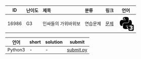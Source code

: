 | ID | 난이도 | 제목 | 분류 | 링크 | 언어 |
| -- | ---- | :-- | :-- | --- | --- |
| 16986 | G3 | 인싸들의 가위바위보 | 연습문제 | [문제](https://www.acmicpc.net/problem/16986) | [![python3](/assets/python3.svg)](/solutions/%5BG3%5D16986%20인싸들의%20가위바위보/submit.py)  |

| 언어 | short | solution | submit |
| --- | ----- | -------- | ------ |
| Python3 | - | - | [submit.py](submit.py) |
